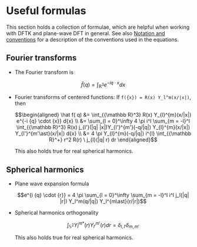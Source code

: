 # Useful formulas

This section holds a collection of formulae, which are helpful
when working with DFTK and plane-wave DFT in general.
See also [Notation and conventions](@ref) for a description
of the conventions used in the equations.

## Fourier transforms
- The Fourier transform is
  ```math
  \widehat{f}(q) = \int_{{\mathbb R}^{3}} e^{-i q \cdot x} dx
  ```
- Fourier transforms of centered functions: If ``f({x}) = R(x) Y_l^m(x/|x|)``, then
  ```math
  \begin{aligned}
    \hat f( q)
    &= \int_{{\mathbb R}^3} R(x) Y_{l}^{m}(x/|x|) e^{-i {q} \cdot {x}} d{x} \\
    &= \sum_{l = 0}^\infty 4 \pi i^l
    \sum_{m = -l}^l \int_{{\mathbb R}^3}
    R(x) j_{l'}(|q| |x|)Y_{l'}^{m'}(-q/|q|) Y_{l}^{m}(x/|x|)
     Y_{l'}^{m'\ast}(x/|x|)
    d{x} \\
    &= 4 \pi Y_{l}^{m}(-q/|q|) i^{l}
    \int_{{\mathbb R}^+} r^2 R(r) \ j_{l}(|q| r) dr
   \end{aligned}
  ```
  This also holds true for real spherical harmonics.

## Spherical harmonics
- Plane wave expansion formula
  ```math
  e^{i {q} \cdot {r}} =
       4 \pi \sum_{l = 0}^\infty \sum_{m = -l}^l
       i^l j_l(|q| |r|) Y_l^m(q/|q|) Y_l^{m\ast}(r/|r|)
  ```
- Spherical harmonics orthogonality
  ```math
  \int_{\mathbb{S}^2} Y_l^{m*}(r)Y_{l'}^{m'}(r) dr
       = \delta_{l,l'} \delta_{m,m'}
  ```
  This also holds true for real spherical harmonics.
